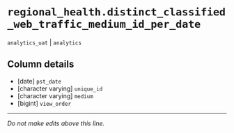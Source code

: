# `regional_health.distinct_classified_web_traffic_medium_id_per_date`
`analytics_uat` | `analytics`

## Column details
* [date]      `pst_date`
* [character varying] `unique_id`
* [character varying] `medium`
* [bigint]    `view_order`

-------------------------------------------------------------------------------
*Do not make edits above this line.*
